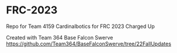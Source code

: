 # FRC-2023

Repo for Team 4159 Cardinalbotics for FRC 2023 Charged Up

Created with Team 364 Base Falcon Swerve https://github.com/Team364/BaseFalconSwerve/tree/22FallUpdates
